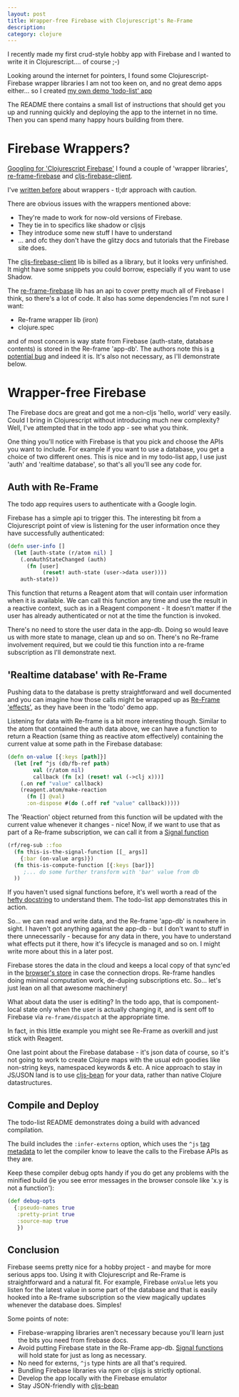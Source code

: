 ```yaml
---
layout: post
title: Wrapper-free Firebase with Clojurescript's Re-Frame
description: 
category: clojure 
---
```


I recently made my first crud-style hobby app with Firebase and 
I wanted to write it in Clojurescript.... of course ;-)

Looking around the internet for pointers, I found some Clojurescript-Firebase wrapper libraries I am 
not too keen on, and no great demo apps either... so I created [my own demo 'todo-list' app](https://github.com/henryw374/firerebase-clojurescript-todo-list)

The README there contains a small list of instructions that should get you up and running quickly and deploying the 
app to the internet in no time. Then you can spend many happy hours building from there.

# Firebase Wrappers?

[Googling for 'Clojurescript Firebase'](https://lmgtfy.app/?q=clojurescript+firebase) I found a couple 
of 'wrapper libraries', [re-frame-firebase](https://github.com/deg/re-frame-firebase) 
and [cljs-firebase-client](https://github.com/fbielejec/cljs-firebase-client). 

I've [written before](https://widdindustries.com/why-not-interop/) about
wrappers - tl;dr approach with caution. 

There are obvious issues with the wrappers mentioned above: 

* They're made to work for now-old versions of Firebase.
* They tie in to specifics like shadow or cljsjs
* They introduce some new stuff I have to understand 
* ... and ofc they don't have the glitzy docs and tutorials that the Firebase site does. 

The [cljs-firebase-client](https://github.com/fbielejec/cljs-firebase-client) lib
is billed as a library, but it looks very unfinished. It might have some snippets you 
could borrow, especially if you want to use Shadow.

The [re-frame-firebase](https://github.com/deg/re-frame-firebase) lib has an api to cover pretty 
much all of Firebase I think, so there's a lot of code. It also has some dependencies I'm not sure 
I want:

* Re-frame wrapper lib (iron) 
* clojure.spec

and of most concern is way state from Firebase (auth-state, database contents) is stored in 
the Re-frame 'app-db'. The authors note this is [a potential bug](https://github.com/deg/re-frame-firebase/blob/ed5eabb6caa404af3395e3c97cb59a7c4d302c6b/src/com/degel/re_frame_firebase/database.cljs#L56)
and indeed it is. It's also not necessary, as I'll demonstrate below.   

# Wrapper-free Firebase

The Firebase docs are great and got me a non-cljs 'hello, world' very easily. Could I bring in 
Clojurescript without introducing much new complexity? Well, I've attempted that in the todo app - see what
you think.

One thing you'll notice with Firebase is that you pick and choose the APIs you want to include. For example 
if you want to use a database,
you get a choice of two different ones. This is nice and in my todo-list app, I use just 'auth' and 'realtime database',
so that's all you'll see any code for. 

## Auth with Re-Frame

The todo app requires users to authenticate with a Google login. 

Firebase has a simple api to trigger this. The interesting bit from a Clojurescript point of view
is listening for the user information once they have successfully authenticated:

```clojure
(defn user-info []
  (let [auth-state (r/atom nil) ]
    (.onAuthStateChanged (auth)
      (fn [user]
           (reset! auth-state (user->data user))))
    auth-state))
``` 

This function that returns a Reagent atom that will contain user information when it is available.
We can call this function any time and use the result in a reactive context, such as in a Reagent component -
It doesn't matter if the user has already authenticated or not at the time the function is invoked. 

There's no need to store the user data in the app-db. Doing so would leave us with more state to 
manage, clean up and so on. There's no Re-frame involvement required, but we could tie this 
function into a re-frame subscription as I'll demonstrate next.

## 'Realtime database' with Re-Frame

Pushing data to the database is pretty straightforward and well documented and you can imagine how
those calls might be wrapped up as [Re-Frame 'effects'](https://day8.github.io/re-frame/api-builtin-effects/#what-are-effects),
as they have been in the 'todo' demo app.

Listening for data with Re-frame is a bit more interesting though. Similar to the atom that contained
the auth data above, we can have a function to return a Reaction (same thing as reactive atom effectively) 
containing the current value at some path in the Firebase database:

```clojure
(defn on-value [{:keys [path]}]
  (let [ref ^js (db/fb-ref path)
        val (r/atom nil)
        callback (fn [x] (reset! val (->clj x)))]
    (.on ref "value" callback)
    (reagent.atom/make-reaction
      (fn [] @val)
      :on-dispose #(do (.off ref "value" callback)))))
```

The 'Reaction' object returned from this function will be updated with the current value whenever 
it changes - nice! Now, if we want to use that as part of a Re-frame subscription, we can call it 
from a [Signal function](https://github.com/day8/re-frame/blob/2965ffeda9b8f3b687e2c3e0ba9a62e7fe64c0bb/src/re_frame/core.cljc#L201)

```clojure
(rf/reg-sub ::foo 
  (fn this-is-the-signal-function [[_ args]]
    {:bar (on-value args)})
  (fn this-is-compute-function [{:keys [bar]}]
     ;... do some further transform with 'bar' value from db
  ))
```  

If you haven't used signal functions before, it's well worth a read of the [hefty docstring](https://github.com/day8/re-frame/blob/2965ffeda9b8f3b687e2c3e0ba9a62e7fe64c0bb/src/re_frame/core.cljc#L201) 
to understand them. The todo-list app demonstrates this in action.

So... we can read and write data, and the Re-frame 'app-db' is nowhere in sight. I haven't got 
anything against the app-db - but I don't want to stuff in there unnecessarily - because for any 
data in there, you have to understand what effects put it there, how it's lifecycle is managed and so on. I might write more about this in a later post.

Firebase stores the data in the cloud and keeps a local copy of that sync'ed in the [browser's store](https://developer.mozilla.org/en-US/docs/Learn/JavaScript/Client-side_web_APIs/Client-side_storage) in 
case the connection drops. Re-frame handles doing minimal computation work, de-duping subscriptions etc. 
So... let's just lean on all that awesome machinery!

What about data the user is editing? In the todo app, that is component-local state only when 
the user is actually changing it, and is sent off to Firebase via `re-frame/dispatch` at
the appropriate time.

In fact, in this little example you might see Re-Frame as overkill and just stick with Reagent.

One last point about the Firebase database - it's json data of course, so it's not going to work to 
create Clojure maps with the usual edn goodies like 
non-string keys, namespaced keywords & etc. A nice approach to stay in JS/JSON
land is to use [cljs-bean](https://github.com/mfikes/cljs-bean) for your data, rather than native 
Clojure datastructures.

## Compile and Deploy
 
The todo-list README demonstrates doing a build with advanced compilation.
  
The build includes the `:infer-externs` option, which uses the `^js` [tag metadata](https://code.thheller.com/blog/shadow-cljs/2017/11/06/improved-externs-inference.html)
to let the compiler know to leave the calls to the Firebase APIs as they are.

Keep these compiler debug opts handy if you do get any problems with the minified build (ie you see
error messages in the browser console like 'x.y is not a function'):

```clojure
(def debug-opts
  {:pseudo-names true
   :pretty-print true
   :source-map true
   })
``` 
 
## Conclusion

Firebase seems pretty nice for a hobby project - and maybe for more serious apps too. Using it with
Clojurescript and Re-Frame is straightforward and a natural fit. For example, Firebase `onValue` lets
you listen for the latest value in some part of the database and that is easily hooked into a Re-frame
subscription so the view magically updates whenever the database does. Simples!

Some points of note:

* Firebase-wrapping libraries aren't necessary because you'll learn just the bits you need from firebase docs.
* Avoid putting Firebase state in the Re-Frame app-db. [Signal functions](https://github.com/day8/re-frame/blob/2965ffeda9b8f3b687e2c3e0ba9a62e7fe64c0bb/src/re_frame/core.cljc#L201) will hold state for just as long as necessary.
* No need for externs, `^js` type hints are all that's required.
* Bundling Firebase libraries via npm or cljsjs is strictly optional.
* Develop the app locally with the Firebase emulator
* Stay JSON-friendly with [cljs-bean](https://github.com/mfikes/cljs-bean)